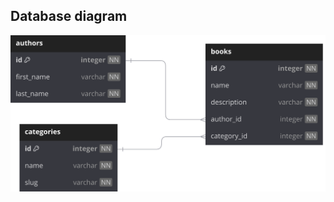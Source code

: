 ## Database diagram


![Database diagram](https://github.com/msinandemir/springboot-crud-with-kotlin/blob/main/db.svg)

